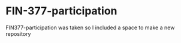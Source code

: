# FIN-377-participation
FIN377-participation was taken so I included a space to make a new repository
